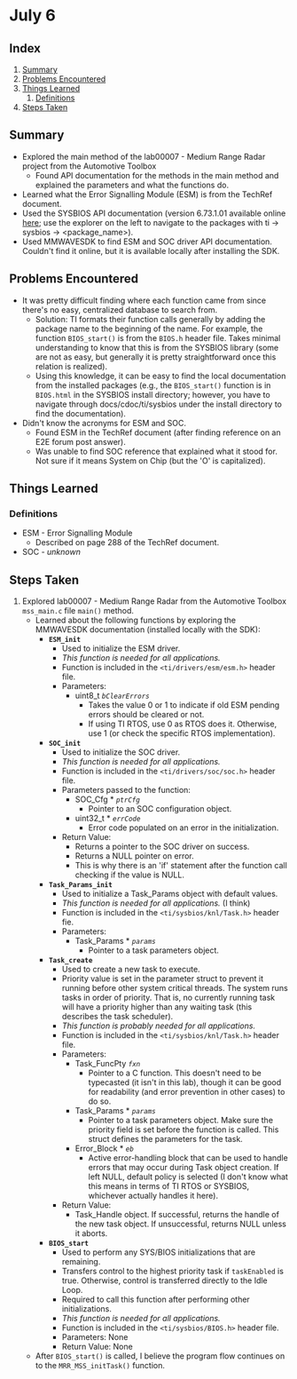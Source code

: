 # July 6
## Index
1. [Summary](#summary)
1. [Problems Encountered](#problems-encountered)
1. [Things Learned](#things-learned)
	1. [Definitions](#definitions)
1. [Steps Taken](#steps-taken)

## Summary
* Explored the main method of the lab00007 - Medium Range Radar project from the Automotive Toolbox
	* Found API documentation for the methods in the main method and explained the parameters and what the functions do.
* Learned what the Error Signalling Module (ESM) is from the TechRef document.
* Used the SYSBIOS API documentation (version 6.73.1.01 available online [here](https://software-dl.ti.com/dsps/dsps_public_sw/sdo_sb/targetcontent/sysbios/6_73_01_01/exports/bios_6_73_01_01/docs/cdoc/index.html); use the explorer on the left to navigate to the packages with ti -> sysbios -> <package_name>).
* Used MMWAVESDK to find ESM and SOC driver API documentation. Couldn't find it online, but it is available locally after installing the SDK.

## Problems Encountered
* It was pretty difficult finding where each function came from since there's no easy, centralized database to search from.
	* Solution: TI formats their function calls generally by adding the package name to the beginning of the name. For example, the function `BIOS_start()` is from the `BIOS.h` header file. Takes minimal understanding to know that this is from the SYSBIOS library (some are not as easy, but generally it is pretty straightforward once this relation is realized). 
	* Using this knowledge, it can be easy to find the local documentation from the installed packages (e.g., the `BIOS_start()` function is in `BIOS.html` in the SYSBIOS install directory; however, you have to navigate through docs/cdoc/ti/sysbios under the install directory to find the documentation).
* Didn't know the acronyms for ESM and SOC.
	* Found ESM in the TechRef document (after finding reference on an E2E forum post answer).
	* Was unable to find SOC reference that explained what it stood for. Not sure if it means System on Chip (but the 'O' is capitalized).

## Things Learned
### Definitions
* ESM - Error Signalling Module
	* Described on page 288 of the TechRef document.
* SOC - *unknown*

## Steps Taken
1. Explored lab00007 - Medium Range Radar from the Automotive Toolbox `mss_main.c` file `main()` method.
	* Learned about the following functions by exploring the MMWAVESDK documentation (installed locally with the SDK):
		* **`ESM_init`**
			* Used to initialize the ESM driver.
			* *This function is needed for all applications.*
			* Function is included in the `<ti/drivers/esm/esm.h>` header file.
			* Parameters:
				* uint8_t *`bClearErrors`*
					* Takes the value 0 or 1 to indicate if old ESM pending errors should be cleared or not.
					* If using TI RTOS, use 0 as RTOS does it. Otherwise, use 1 (or check the specific RTOS implementation).
		* **`SOC_init`**
			* Used to initialize the SOC driver.
			* *This function is needed for all applications.*
			* Function is included in the `<ti/drivers/soc/soc.h>` header file.
			* Parameters passed to the function:
				* SOC_Cfg \* *`ptrCfg`*
					* Pointer to an SOC configuration object.
				* uint32_t \* *`errCode`*
					* Error code populated on an error in the initialization.
			* Return Value:
				* Returns a pointer to the SOC driver on success.
				* Returns a NULL pointer on error.
				* This is why there is an 'if' statement after the function call checking if the value is NULL.
		* **`Task_Params_init`**
			* Used to initialize a Task_Params object with default values.
			* *This function is needed for all applications.* (I think)
			* Function is included in the `<ti/sysbios/knl/Task.h>` header fie.
			* Parameters:
				* Task_Params \* *`params`*
					* Pointer to a task parameters object.
		* **`Task_create`**
			* Used to create a new task to execute. 
			* Priority value is set in the parameter struct to prevent it running before other system critical threads. The system runs tasks in order of priority. That is, no currently running task will have a priority higher than any waiting task (this describes the task scheduler).
			* *This function is probably needed for all applications.*
			* Function is included in the `<ti/sysbios/knl/Task.h>` header file.
			* Parameters:
				* Task_FuncPty *`fxn`*
					* Pointer to a C function. This doesn't need to be typecasted (it isn't in this lab), though it can be good for readability (and error prevention in other cases) to do so.
				* Task_Params \* *`params`*
					* Pointer to a task parameters object. Make sure the priority field is set before the function is called. This struct defines the parameters for the task.
				* Error_Block \* *`eb`*
					* Active error-handling block that can be used to handle errors that may occur during Task object creation. If left NULL, default policy is selected (I don't know what this means in terms of TI RTOS or SYSBIOS, whichever actually handles it here).
			* Return Value:
				* Task_Handle object. If successful, returns the handle of the new task object. If unsuccessful, returns NULL unless it aborts.
		* **`BIOS_start`**
			* Used to perform any SYS/BIOS initializations that are remaining.
			* Transfers control to the highest priority task if `taskEnabled` is true. Otherwise, control is transferred directly to the Idle Loop.
			* Required to call this function after performing other initializations.
			* *This function is needed for all applications.*
			* Function is included in the `<ti/sysbios/BIOS.h>` header file.
			* Parameters: None
			* Return Value: None
	* After `BIOS_start()` is called, I believe the program flow continues on to the `MRR_MSS_initTask()` function.